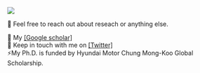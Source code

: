 <!-- ### Hi there 👋  -->
![](bio.jpg)
<!-- I'm Trinh, Ph.D. student at Korea University.
 -->
👯 Feel free to reach out about reseach or anything else.

🔭 My [[Google scholar]](https://scholar.google.ca/citations?hl=en&user=trFdwLkAAAAJ) \
💬 Keep in touch with me on [[Twitter]](https://twitter.com/VgTimmy) \
⚡My Ph.D. is funded by Hyundai Motor Chung Mong-Koo Global Scholarship.

<!--
**timmyvg/timmyvg** is a ✨ _special_ ✨ repository because its `README.md` (this file) appears on your GitHub profile.

Here are some ideas to get you started:

- 🔭 I’m currently working on ...
- 🌱 I’m currently learning ...
- 👯 I’m looking to collaborate on ...
- 🤔 I’m looking for help with ...
- 💬 Ask me about ...
- 📫 How to reach me: ...
- 😄 Pronouns: ...
- ⚡ Fun fact: ...
-->
